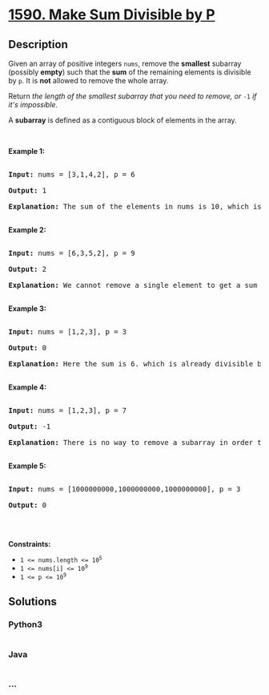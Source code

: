 # [1590. Make Sum Divisible by P](https://leetcode.com/problems/make-sum-divisible-by-p)



## Description

<p>Given an array of positive integers <code>nums</code>, remove the <strong>smallest</strong> subarray (possibly <strong>empty</strong>) such that the <strong>sum</strong> of the remaining elements is divisible by <code>p</code>. It is <strong>not</strong> allowed to remove the whole array.</p>



<p>Return <em>the length of the smallest subarray that you need to remove, or </em><code>-1</code><em> if it&#39;s impossible</em>.</p>



<p>A <strong>subarray</strong> is defined as a contiguous block of elements in the array.</p>



<p>&nbsp;</p>

<p><strong>Example 1:</strong></p>



<pre>

<strong>Input:</strong> nums = [3,1,4,2], p = 6

<strong>Output:</strong> 1

<strong>Explanation:</strong> The sum of the elements in nums is 10, which is not divisible by 6. We can remove the subarray [4], and the sum of the remaining elements is 6, which is divisible by 6.

</pre>



<p><strong>Example 2:</strong></p>



<pre>

<strong>Input:</strong> nums = [6,3,5,2], p = 9

<strong>Output:</strong> 2

<strong>Explanation:</strong> We cannot remove a single element to get a sum divisible by 9. The best way is to remove the subarray [5,2], leaving us with [6,3] with sum 9.

</pre>



<p><strong>Example 3:</strong></p>



<pre>

<strong>Input:</strong> nums = [1,2,3], p = 3

<strong>Output:</strong> 0

<strong>Explanation:</strong> Here the sum is 6. which is already divisible by 3. Thus we do not need to remove anything.

</pre>



<p><strong>Example 4:</strong></p>



<pre>

<strong>Input:</strong> nums = [1,2,3], p = 7

<strong>Output:</strong> -1

<strong>Explanation:</strong> There is no way to remove a subarray in order to get a sum divisible by 7.

</pre>



<p><strong>Example 5:</strong></p>



<pre>

<strong>Input:</strong> nums = [1000000000,1000000000,1000000000], p = 3

<strong>Output:</strong> 0

</pre>



<p>&nbsp;</p>

<p><strong>Constraints:</strong></p>



<ul>
	<li><code>1 &lt;= nums.length &lt;= 10<sup>5</sup></code></li>
	<li><code>1 &lt;= nums[i] &lt;= 10<sup>9</sup></code></li>
	<li><code>1 &lt;= p &lt;= 10<sup>9</sup></code></li>
</ul>

## Solutions

<!-- tabs:start -->

### **Python3**

```python

```

### **Java**

```java

```

### **...**

```

```

<!-- tabs:end -->

